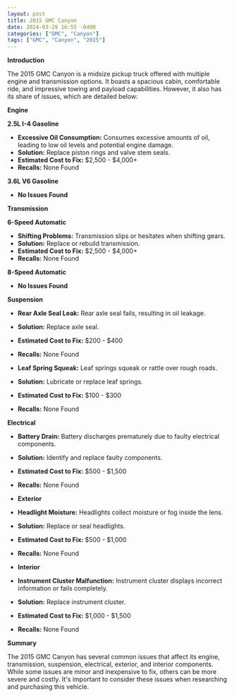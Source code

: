 ```yaml
---
layout: post
title: 2015 GMC Canyon
date: 2024-03-29 16:55 -0400
categories: ["GMC", "Canyon"]
tags: ["GMC", "Canyon", "2015"]
---
```

**Introduction**

The 2015 GMC Canyon is a midsize pickup truck offered with multiple engine and transmission options. It boasts a spacious cabin, comfortable ride, and impressive towing and payload capabilities. However, it also has its share of issues, which are detailed below:

**Engine**

**2.5L I-4 Gasoline**

* **Excessive Oil Consumption:** Consumes excessive amounts of oil, leading to low oil levels and potential engine damage.
* **Solution:** Replace piston rings and valve stem seals.
* **Estimated Cost to Fix:** $2,500 - $4,000+
* **Recalls:** None Found

**3.6L V6 Gasoline**

* **No Issues Found**

**Transmission**

**6-Speed Automatic**

* **Shifting Problems:** Transmission slips or hesitates when shifting gears.
* **Solution:** Replace or rebuild transmission.
* **Estimated Cost to Fix:** $2,500 - $4,000+
* **Recalls:** None Found

**8-Speed Automatic**

* **No Issues Found**

**Suspension**

* **Rear Axle Seal Leak:** Rear axle seal fails, resulting in oil leakage.
* **Solution:** Replace axle seal.
* **Estimated Cost to Fix:** $200 - $400
* **Recalls:** None Found

* **Leaf Spring Squeak:** Leaf springs squeak or rattle over rough roads.
* **Solution:** Lubricate or replace leaf springs.
* **Estimated Cost to Fix:** $100 - $300
* **Recalls:** None Found

**Electrical**

* **Battery Drain:** Battery discharges prematurely due to faulty electrical components.
* **Solution:** Identify and replace faulty components.
* **Estimated Cost to Fix:** $500 - $1,500
* **Recalls:** None Found

* **Exterior**

* **Headlight Moisture:** Headlights collect moisture or fog inside the lens.
* **Solution:** Replace or seal headlights.
* **Estimated Cost to Fix:** $500 - $1,000
* **Recalls:** None Found

* **Interior**

* **Instrument Cluster Malfunction:** Instrument cluster displays incorrect information or fails completely.
* **Solution:** Replace instrument cluster.
* **Estimated Cost to Fix:** $1,000 - $1,500
* **Recalls:** None Found

**Summary**

The 2015 GMC Canyon has several common issues that affect its engine, transmission, suspension, electrical, exterior, and interior components. While some issues are minor and inexpensive to fix, others can be more severe and costly. It's important to consider these issues when researching and purchasing this vehicle.
